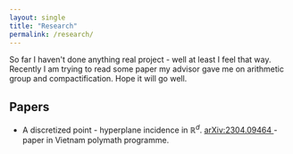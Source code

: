 ```yaml
---
layout: single
title: "Research"
permalink: /research/
---
```


So far I haven't done anything real project - well at least I feel that way. Recently I am trying to read some paper my advisor gave me on arithmetic group and compactification. Hope it will go well. 

## Papers
  * A discretized point - hyperplane incidence in $\mathbb{R}^d$. [arXiv:2304.09464
](https://arxiv.org/abs/2304.09464) - paper in Vietnam polymath programme.  

